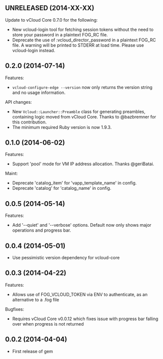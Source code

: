 ## UNRELEASED (2014-XX-XX)

Update to vCloud Core 0.7.0 for the following:

  - New vcloud-login tool for fetching session tokens without the need to
    store your password in a plaintext FOG_RC file.
  - Deprecate the use of :vcloud_director_password in a plaintext FOG_RC
    file. A warning will be printed to STDERR at load time. Please use
    vcloud-login instead.

## 0.2.0 (2014-07-14)

Features:

  - `vcloud-configure-edge --version` now only returns the version string
      and no usage information.

API changes:

  - New `Vcloud::Launcher::Preamble` class for generating preambles, containing
    logic moved from vCloud Core. Thanks to @bazbremner for this contribution.
  - The minimum required Ruby version is now 1.9.3.

## 0.1.0 (2014-06-02)

Features:

  - Support 'pool' mode for VM IP address allocation. Thanks @geriBatai.

Maint:

  - Deprecate 'catalog_item' for 'vapp_template_name' in config.
  - Deprecate 'catalog' for 'catalog_name' in config.

## 0.0.5 (2014-05-14)

Features:

- Add '--quiet' and '--verbose' options. Default now only shows major operations and progress bar.

## 0.0.4 (2014-05-01)

  - Use pessimistic version dependency for vcloud-core

## 0.0.3 (2014-04-22)

Features:

- Allows use of FOG_VCLOUD_TOKEN via ENV to authenticate, as an alternative to a .fog file

Bugfixes:

 - Requires vCloud Core v0.0.12 which fixes issue with progress bar falling over when progress is not returned

## 0.0.2 (2014-04-04)

  - First release of gem
